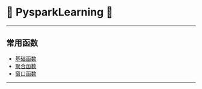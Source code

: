 # :rocket: PysparkLearning :facepunch:
---
## 常用函数
- [基础函数][1]
- [聚合函数][2]
- [窗口函数][3]

















---
[1]: https://github.com/Jie-Yuan/0_BigData/blob/master/3_Pyspark/1_CommonOperation/CommonFunction.md
[2]: http://blog.csdn.net/skywalker_only/article/details/38823387
[3]: https://github.com/Jie-Yuan/0_BigData/blob/master/3_Pyspark/1_CommonOperation/WindowFunction.md
